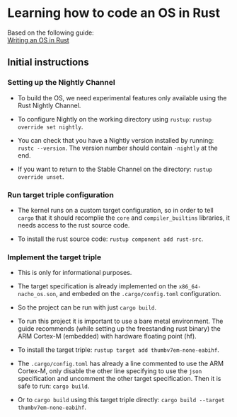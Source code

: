 # Learning how to code an OS in Rust
Based on the following guide:<br>
[Writing an OS in Rust](https://os.phil-opp.com/)

## Initial instructions
### Setting up the Nightly Channel
- To build the OS, we need experimental features only available using the Rust Nightly Channel.

- To configure Nightly on the working directory using `rustup`: `rustup override set nightly`.

- You can check that you have a Nightly version installed by running: `rustc --version`.
The version number should contain `-nightly` at the end.

- If you want to return to the Stable Channel on the directory: `rustup override unset`.

### Run target triple configuration
- The kernel runs on a custom target configuration, so in order to tell `cargo` that it should recomplie the `core` and `compiler_builtins` libraries, it needs access to the rust source code.

- To install the rust source code: `rustup component add rust-src`.

### Implement the target triple
- This is only for informational purposes.

- The target specification is already implemented on the `x86_64-nacho_os.son`, and embeded on the `.cargo/config.toml` configuration.<br>

- So the project can be run with just `cargo build`.

- To run this project it is important to use a bare metal environment.
The guide recommends (while setting up the freestanding rust binary) the ARM Cortex-M (embedded) with hardware floating point (hf).

- To install the target triple: `rustup target add thumbv7em-none-eabihf`.

- The `.cargo/config.toml` has already a line commented to use the ARM Cortex-M, only disable the other line specifying to use the `json` specification and uncomment the other target specification. Then it is safe to run: `cargo build`.

- Or to `cargo build` using this target triple directly: `cargo build --target thumbv7em-none-eabihf`.